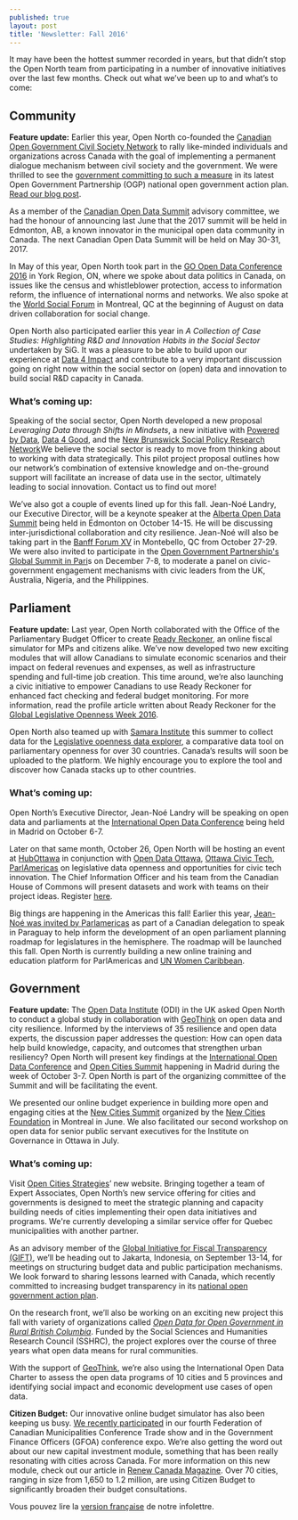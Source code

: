 ```yaml
---
published: true
layout: post
title: 'Newsletter: Fall 2016'
---
```

It may have been the hottest summer recorded in years, but that didn’t stop the Open North team from participating in a number of innovative initiatives over the last few months. Check out what we’ve been up to and what’s to come:

## Community
**Feature update:** Earlier this year, Open North co-founded the [Canadian Open Government Civil Society Network](http://www.opengovdialogue.ca/) to rally like-minded individuals and organizations across Canada with the goal of implementing a permanent dialogue mechanism between civil society and the government. We were thrilled to see the [government committing to such a measure](http://open.canada.ca/en/content/third-biennial-plan-open-government-partnership#toc5-4-1) in its latest Open Government Partnership (OGP) national open government action plan. [Read our blog post](http://www.opennorth.ca/2016/08/18/taking-ownership-of-the-open-government-action-plan-canadians-need-to-work-together.html).

As a member of the [Canadian Open Data Summit](http://opendatasummit.ca/) advisory committee, we had the honour of announcing last June that the 2017 summit will be held in Edmonton, AB, a known innovator in the municipal open data community in Canada. The next Canadian Open Data Summit will be held on May 30-31, 2017.

In May of this year, Open North took part in the [GO Open Data Conference 2016](http://go-opendata.ca/) in York Region, ON, where we spoke about data politics in Canada, on issues like the census and whistleblower protection, access to information reform, the influence of international norms and networks. We also spoke at the [World Social Forum](https://fsm2016.org/en/) in Montreal, QC at the beginning of August on data driven collaboration for social change.

Open North also participated earlier this year in _A Collection of Case Studies: Highlighting R&D and Innovation Habits in the Social Sector_ undertaken by SiG. It was a pleasure to be able to build upon our experience at [Data 4 Impact](http://www.opennorth.ca/2016/07/07/exploring-the-social-sector-s-relationship-with-data-takeaways-from-data-4-impact.html) and contribute to a very important discussion going on right now within the social sector on (open) data and innovation to build social R&D capacity in Canada.   

### What’s coming up:
Speaking of the social sector, Open North developed a new proposal _Leveraging Data through Shifts in Mindsets_, a new initiative with [Powered by Data](http://poweredbydata.org/), [Data 4 Good](http://www.meetup.com/fr-FR/DataforGood/), and the [New Brunswick Social Policy Research Network](http://www.policyresearchnetwork.ca/)We believe the social sector is ready to move from thinking about to working with data strategically. This pilot project proposal outlines how our network’s combination of extensive knowledge and on-the-ground support will facilitate an increase of data use in the sector, ultimately leading to social innovation. Contact us to find out more!

We’ve also got a couple of events lined up for this fall. Jean-Noé Landry, our Executive Director, will be a keynote speaker at the [Alberta Open Data Summit](http://albertaopendatasummit.ca/) being held in Edmonton on October 14-15. He will be discussing inter-jurisdictional collaboration and city resilience. Jean-Noé will also be taking part in the [Banff Forum XV](http://www.banffforum.ca/banff-forum-xv/) in Montebello, QC from October 27-29. We were also invited to participate in the [Open Government Partnership's Global Summit in Pari](https://en.ogpsummit.org/osem/conference/ogp-summit)s on December 7-8, to moderate a panel on civic-government engagement mechanisms with civic leaders from the UK, Australia, Nigeria, and the Philippines.


## Parliament
**Feature update:** Last year, Open North collaborated with the Office of the Parliamentary Budget Officer to create [Ready Reckoner](http://www.readyreckoner.ca/?locale=en-CA), an online fiscal simulator for MPs and citizens alike. We’ve now developed two new exciting modules that will allow Canadians to simulate economic scenarios and their impact on federal revenues and expenses, as well as infrastructure spending and full-time job creation. This time around, we’re also launching a civic initiative to empower Canadians to use Ready Reckoner for enhanced fact checking and federal budget monitoring. For more information, read the profile article written about Ready Reckoner for the [Global Legislative Openness Week 2016](http://blog.openingparliament.org/post/150397011530/glow-tech-tool-of-the-day-ready-reckoner#more). 

Open North also teamed up with [Samara Institute](http://www.samaracanada.com/) this summer to collect data for the [Legislative openness data explorer](https://beta.openparldata.org/), a comparative data tool on parliamentary openness for over 30 countries. Canada’s results will soon be uploaded to the platform. We highly encourage you to explore the tool and discover how Canada stacks up to other countries. 

### What’s coming up:
Open North’s Executive Director, Jean-Noé Landry will be speaking on open data and parliaments at the [International Open Data Conference](http://opendatacon.org/) being held in Madrid on October 6-7.

Later on that same month, October 26, Open North will be hosting an event at [HubOttawa](https://ottawa.impacthub.net/) in conjunction with [Open Data Ottawa](http://data.ottawa.ca/), [Ottawa Civic Tech](http://yowcivictech.ca/), [ParlAmericas](http://www.parlamericas.org/en.aspx) on legislative data openness and opportunities for civic tech innovation. The Chief Information Officer and his team from the Canadian House of Commons will present datasets and work with teams on their project ideas. Register [here](https://www.eventbrite.ca/e/opening-up-canadas-parliament-civic-tech-and-open-data-meetup-tickets-27936335331). 

Big things are happening in the Americas this fall! Earlier this year, [Jean-Noé was invited by Parlamericas](http://www.opennorth.ca/2016/03/18/ten-fundamentals-to-keep-in-mind-when-openingparliament.html) as part of a Canadian delegation to speak in Paraguay to help inform the development of an open parliament planning roadmap for legislatures in the hemisphere. The roadmap will be launched this fall. Open North is currently building a new online training and education platform for ParlAmericas and [UN Women Caribbean](http://caribbean.unwomen.org/en). 

## Government
**Feature update:** The [Open Data Institute](http://theodi.org/) (ODI) in the UK asked Open North to conduct a global study in collaboration with [GeoThink](http://geothink.ca/) on open data and city resilience. Informed by the interviews of 35 resilience and open data experts, the discussion paper addresses the question: How can open data help build knowledge, capacity, and outcomes that strengthen urban resiliency? Open North will present key findings at the [International Open Data Conference](http://opendatacon.org/) and [Open Cities Summit](http://opencitiessummit.org/) happening in Madrid during the week of October 3-7. Open North is part of the organizing committee of the Summit and will be facilitating the event. 

We presented our online budget experience in building more open and engaging cities at the [New Cities Summit](http://www.newcitiessummit2016.org/) organized by the [New Cities Foundation](http://www.newcitiesfoundation.org) in Montreal in June.  We also facilitated our second workshop on open data for senior public servant executives for the Institute on Governance in Ottawa in July. 

### What’s coming up:
Visit [Open Cities Strategies](http://www.opennorth.ca/open-cities-strategies.html)’ new website. Bringing together a team of Expert Associates, Open North’s new service offering for cities and governments is designed to meet the strategic planning and capacity building needs of cities implementing their open data initiatives and programs. We're currently developing a similar service offer for Quebec municipalities with another partner. 

As an advisory member of the [Global Initiative for Fiscal Transparency (GIFT)](http://www.fiscaltransparency.net/), we’ll be heading out to Jakarta, Indonesia, on September 13-14, for meetings on structuring budget data and public participation mechanisms. We look forward to sharing lessons learned with Canada, which recently committed to increasing budget transparency in its [national open government action plan](http://goo.gl/b6pRBO).

On the research front, we’ll also be working on an exciting new project this fall with variety of organizations called _[Open Data for Open Government in Rural British Columbia](http://www.sgrc.selkirk.ca/blog/open-data-for-open-government-in-rural-bc/)_. Funded by the Social Sciences and Humanities Research Council (SSHRC), the project explores over the course of three years what open data means for rural communities.

With the support of [GeoThink](http://geothink.ca/), we’re also using the International Open Data Charter to assess the open data programs of 10 cities and 5 provinces and identifying social impact and economic development use cases of open data. 

**Citizen Budget:** Our innovative online budget simulator has also been keeping us busy. [We recently participated](http://www.opennorth.ca/2016/06/08/spreading-the-word-about-citizen-budget-our-innovative-online-budget-simulator.html) in our fourth Federation of Canadian Municipalities Conference Trade show and in the Government Finance Officers (GFOA) conference expo. We’re also getting the word out about our new capital investment module, something that has been really resonating with cities across Canada. For more information on this new module, check out our article in [Renew Canada Magazine](http://public.citizenbudget.com.s3.amazonaws.com/uploads/custom/opennorth/Documents/CitizenBudget_RenewCanada.pdf). Over 70 cities, ranging in size from 1,650 to 1.2 million, are using Citizen Budget to significantly broaden their budget consultations.

Vous pouvez lire la [version française](http://www.nordouvert.ca/2016/09/23/2016-09-23-infolettre-automne-2016.html) de notre infolettre.

